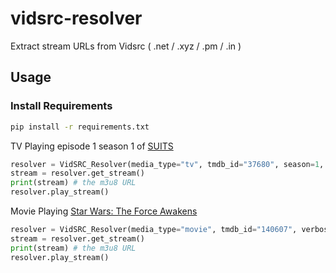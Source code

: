 # vidsrc-resolver
Extract stream URLs from Vidsrc ( .net / .xyz / .pm / .in )

## Usage

### Install Requirements

```sh
pip install -r requirements.txt
```

TV
Playing episode 1 season 1 of [SUITS](https://www.themoviedb.org/tv/37680-suits)
```python
resolver = VidSRC_Resolver(media_type="tv", tmdb_id="37680", season=1, episode=1, verbosity=True)
stream = resolver.get_stream()
print(stream) # the m3u8 URL
resolver.play_stream()
```

Movie
Playing [Star Wars: The Force Awakens](https://www.themoviedb.org/movie/140607-star-wars-the-force-awakens)
```python
resolver = VidSRC_Resolver(media_type="movie", tmdb_id="140607", verbosity=True)
stream = resolver.get_stream()
print(stream) # the m3u8 URL
resolver.play_stream()
```

